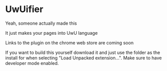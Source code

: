# UwUifier

Yeah, someone actually made this

It just makes your pages into UwU language

Links to the plugin on the chrome web store are coming soon

If you want to build this yourself download it and just use the folder as the install for when selecting "Load Unpacked extension...". Make sure to have developer mode enabled.